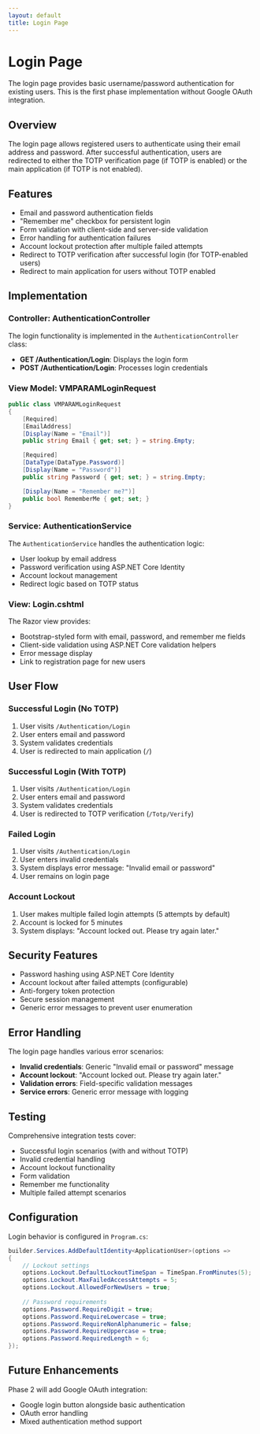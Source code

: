 ```yaml
---
layout: default
title: Login Page
---
```


# Login Page

The login page provides basic username/password authentication for existing users. This is the first phase implementation without Google OAuth integration.

## Overview

The login page allows registered users to authenticate using their email address and password. After successful authentication, users are redirected to either the TOTP verification page (if TOTP is enabled) or the main application (if TOTP is not enabled).

## Features

- Email and password authentication fields
- "Remember me" checkbox for persistent login
- Form validation with client-side and server-side validation
- Error handling for authentication failures
- Account lockout protection after multiple failed attempts
- Redirect to TOTP verification after successful login (for TOTP-enabled users)
- Redirect to main application for users without TOTP enabled

## Implementation

### Controller: AuthenticationController

The login functionality is implemented in the `AuthenticationController` class:

- **GET /Authentication/Login**: Displays the login form
- **POST /Authentication/Login**: Processes login credentials

### View Model: VMPARAMLoginRequest

```csharp
public class VMPARAMLoginRequest
{
    [Required]
    [EmailAddress]
    [Display(Name = "Email")]
    public string Email { get; set; } = string.Empty;

    [Required]
    [DataType(DataType.Password)]
    [Display(Name = "Password")]
    public string Password { get; set; } = string.Empty;

    [Display(Name = "Remember me?")]
    public bool RememberMe { get; set; }
}
```

### Service: AuthenticationService

The `AuthenticationService` handles the authentication logic:

- User lookup by email address
- Password verification using ASP.NET Core Identity
- Account lockout management
- Redirect logic based on TOTP status

### View: Login.cshtml

The Razor view provides:
- Bootstrap-styled form with email, password, and remember me fields
- Client-side validation using ASP.NET Core validation helpers
- Error message display
- Link to registration page for new users

## User Flow

### Successful Login (No TOTP)
1. User visits `/Authentication/Login`
2. User enters email and password
3. System validates credentials
4. User is redirected to main application (`/`)

### Successful Login (With TOTP)
1. User visits `/Authentication/Login`
2. User enters email and password
3. System validates credentials
4. User is redirected to TOTP verification (`/Totp/Verify`)

### Failed Login
1. User visits `/Authentication/Login`
2. User enters invalid credentials
3. System displays error message: "Invalid email or password"
4. User remains on login page

### Account Lockout
1. User makes multiple failed login attempts (5 attempts by default)
2. Account is locked for 5 minutes
3. System displays: "Account locked out. Please try again later."

## Security Features

- Password hashing using ASP.NET Core Identity
- Account lockout after failed attempts (configurable)
- Anti-forgery token protection
- Secure session management
- Generic error messages to prevent user enumeration

## Error Handling

The login page handles various error scenarios:

- **Invalid credentials**: Generic "Invalid email or password" message
- **Account lockout**: "Account locked out. Please try again later."
- **Validation errors**: Field-specific validation messages
- **Service errors**: Generic error message with logging

## Testing

Comprehensive integration tests cover:

- Successful login scenarios (with and without TOTP)
- Invalid credential handling
- Account lockout functionality
- Form validation
- Remember me functionality
- Multiple failed attempt scenarios

## Configuration

Login behavior is configured in `Program.cs`:

```csharp
builder.Services.AddDefaultIdentity<ApplicationUser>(options =>
{
    // Lockout settings
    options.Lockout.DefaultLockoutTimeSpan = TimeSpan.FromMinutes(5);
    options.Lockout.MaxFailedAccessAttempts = 5;
    options.Lockout.AllowedForNewUsers = true;
    
    // Password requirements
    options.Password.RequireDigit = true;
    options.Password.RequireLowercase = true;
    options.Password.RequireNonAlphanumeric = false;
    options.Password.RequireUppercase = true;
    options.Password.RequiredLength = 6;
});
```

## Future Enhancements

Phase 2 will add Google OAuth integration:
- Google login button alongside basic authentication
- OAuth error handling
- Mixed authentication method support